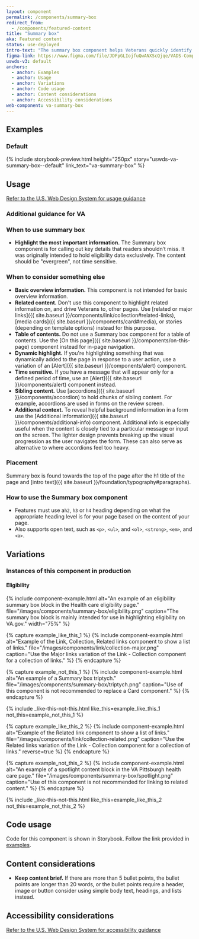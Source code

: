```yaml
---
layout: component
permalink: /components/summary-box
redirect_from:
  - /components/featured-content
title: "Summary box"
aka: Featured content
status: use-deployed
intro-text: "The summary box component helps Veterans quickly identify must-read information on a page. Use this component to highlight a small chunk of the most important information on a page, like eligibility criteria or coverage under a particular VA benefit."
figma-link: https://www.figma.com/file/JDFpGLIojfuQwANXScQjqe/VADS-Component-Example-Library?type=design&node-id=1192%3A4460&mode=design&t=vNilCSI60pQBiKkM-1
uswds-v3: default
anchors:
  - anchor: Examples
  - anchor: Usage
  - anchor: Variations
  - anchor: Code usage
  - anchor: Content considerations
  - anchor: Accessibility considerations
web-component: va-summary-box
---
```


## Examples

### Default

{% include storybook-preview.html height="250px" story="uswds-va-summary-box--default" link_text="va-summary-box" %}

## Usage

<a class="vads-c-action-link--blue" href="https://designsystem.digital.gov/components/summary-box/">Refer to the U.S. Web Design System for usage guidance</a>

### Additional guidance for VA

### When to use summary box

* **Highlight the most important information.** The Summary box component is for calling out key details that readers shouldn’t miss. It was originally intended to hold eligibility data exclusively. The content should be "evergreen", not time sensitive.

### When to consider something else

* **Basic overview information.** This component is not intended for basic overview information.
* **Related content.** Don't use this component to highlight related information on, and drive Veterans to, other pages. Use [related or major links]({{ site.baseurl }}/components/link/collection#related-links), [media cards]({{ site.baseurl }}/components/card#media), or stories (depending on template options) instead for this purpose.
* **Table of contents.** Do not use a Summary box component for a table of contents. Use the [On this page]({{ site.baseurl }}/components/on-this-page) component instead for in-page navigation.
* **Dynamic highlight.** If you're highlighting something that was dynamically added to the page in response to a user action, use a variation of an [Alert]({{ site.baseurl }}/components/alert) component.
* **Time sensitive.** If you have a message that will appear only for a defined period of time, use an [Alert]({{ site.baseurl }}/components/alert) component instead.
* **Sibling content.** Use [accordions]({{ site.baseurl }}/components/accordion) to hold chunks of sibling content. For example, accordions are used in forms on the review screen.
* **Additional context.** To reveal helpful background information in a form use the  [Additional information]({{ site.baseurl }}/components/additional-info) component. Additional info is especially useful when the content is closely tied to a particular message or input on the screen. The lighter design prevents breaking up the visual progression as the user navigates the form. These can also serve as alternative to where accordions feel too heavy.

### Placement

Summary box is found towards the top of the page after the h1 title of the page and [intro text]({{ site.baseurl }}/foundation/typography#paragraphs).

### How to use the Summary box component

* Features must use a`h2`, `h3` or `h4` heading depending on what the appropriate heading level is for your page based on the content of your page.
* Also supports open text, such as `<p>`, `<ul>`, and `<ol>`, `<strong>`, `<em>`, and `<a>`.

## Variations

### Instances of this component in production

#### Eligibility

{% include component-example.html alt="An example of an eligibility summary box block in the Health care eligibility page." file="/images/components/summary-box/eligibility.png" caption="The summary box block is mainly intended for use in highlighting eligibility on VA.gov." width="75%" %}

{% capture example_like_this_1 %}
  {% include component-example.html alt="Example of the Link, Collection, Related links component to show a list of links." file="/images/components/link/collection-major.png" caption="Use the Major links variation of the Link - Collection component for a collection of links." %}
{% endcapture %}

{% capture example_not_this_1 %}
  {% include component-example.html alt="An example of a Summary box triptych." file="/images/components/summary-box/triptych.png" caption="Use of this component is not recommended to replace a Card component." %}
{% endcapture %}

{% include _like-this-not-this.html like_this=example_like_this_1 not_this=example_not_this_1 %}

{% capture example_like_this_2 %}
  {% include component-example.html alt="Example of the Related link component to show a list of links." file="/images/components/link/collection-related.png" caption="Use the Related links variation of the Link - Collection component for a collection of links." reverse=true %}
{% endcapture %}

{% capture example_not_this_2 %}
  {% include component-example.html alt="An example of a spotlight content block in the VA Pittsburgh health care page." file="/images/components/summary-box/spotlight.png" caption="Use of this component is not recommended for linking to related content." %}
{% endcapture %}

{% include _like-this-not-this.html like_this=example_like_this_2 not_this=example_not_this_2 %}

## Code usage

Code for this component is shown in Storybook. Follow the link provided in [examples](#examples).

## Content considerations

* **Keep content brief.** If there are more than 5 bullet points, the bullet points are longer than 20 words, or the bullet points require a header, image or button consider using simple body text, headings, and lists instead.

## Accessibility considerations

<a class="vads-c-action-link--blue" href="https://designsystem.digital.gov/components/summary-box/#accessibility-summary-box">Refer to the U.S. Web Design System for accessibility guidance</a>
